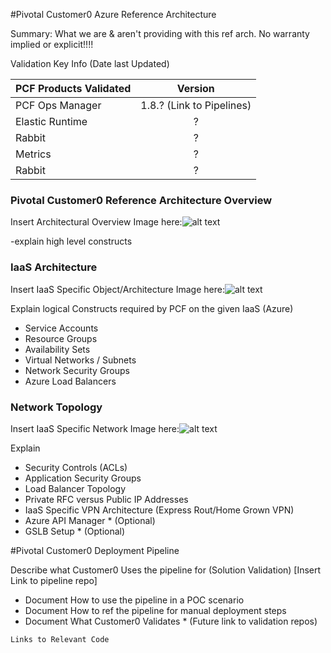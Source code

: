 #Pivotal Customer0 Azure Reference Architecture

Summary:  What we are & aren't providing with this ref arch.    No warranty implied or explicit!!!!

Validation Key Info (Date last Updated)

| PCF Products Validated        | Version                   |
| ----------------------------- |:-------------------------:|
| PCF Ops Manager               | 1.8.?	(Link to Pipelines) |
| Elastic Runtime               | ?                         |
| Rabbit                        | ? 		                    |
| Metrics                       | ? 	                       |
| Rabbit                        | ? 		                    |

### Pivotal Customer0 Reference Architecture Overview

Insert Architectural Overview Image here:![alt text](https://d1fto35gcfffzn.cloudfront.net/images/header/Pivotal_WhiteOnTeal_RGB.svg "Complete Solution Arch Image")

-explain high level constructs

### IaaS Architecture

Insert IaaS Specific Object/Architecture Image here:![alt text](https://d1fto35gcfffzn.cloudfront.net/images/header/Pivotal_WhiteOnTeal_RGB.svg "IaaS Arch Image")

Explain logical Constructs required by PCF on the given IaaS (Azure)
  - Service Accounts
  - Resource Groups
  - Availability Sets
  - Virtual Networks / Subnets
  - Network Security Groups
  - Azure Load Balancers

### Network Topology

Insert IaaS Specific Network Image here:![alt text](https://d1fto35gcfffzn.cloudfront.net/images/header/Pivotal_WhiteOnTeal_RGB.svg "Network Arch Image")

Explain

  - Security Controls (ACLs)
  - Application Security Groups
  - Load Balancer Topology
  - Private RFC versus Public IP Addresses
  - IaaS Specific VPN Architecture (Express Rout/Home Grown VPN)
  - Azure API Manager * (Optional)
  - GSLB Setup * (Optional)

#Pivotal Customer0 Deployment Pipeline

Describe what Customer0 Uses the pipeline for (Solution Validation)
[Insert Link to pipeline repo]


- Document How to use the pipeline in a POC scenario
- Document How to ref the pipeline for manual deployment steps
- Document What Customer0 Validates * (Future link to validation repos)


```
Links to Relevant Code
```

